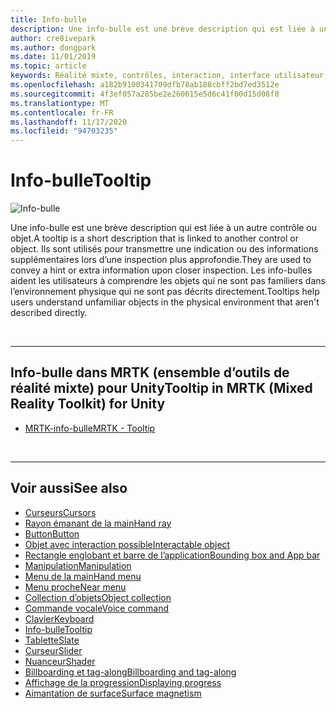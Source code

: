 ```yaml
---
title: Info-bulle
description: Une info-bulle est une brève description qui est liée à un autre contrôle ou objet.
author: cre8ivepark
ms.author: dongpark
ms.date: 11/01/2019
ms.topic: article
keywords: Réalité mixte, contrôles, interaction, interface utilisateur, expérience utilisateur, casque de réalité mixte, casque de réalité mixte, casque de réalité virtuelle, HoloLens, info-bulle, MRTK, boîte à outils de réalité mixte
ms.openlocfilehash: a182b9100341709dfb78ab188cbff2bd7ed3512e
ms.sourcegitcommit: 4f3ef057a285be2e260615e5d6c41f00d15d08f8
ms.translationtype: MT
ms.contentlocale: fr-FR
ms.lasthandoff: 11/17/2020
ms.locfileid: "94703235"
---
```

# <a name="tooltip"></a><span data-ttu-id="1e491-104">Info-bulle</span><span class="sxs-lookup"><span data-stu-id="1e491-104">Tooltip</span></span>

![Info-bulle](images/UX_Hero_Tooltip.jpg)

<span data-ttu-id="1e491-106">Une info-bulle est une brève description qui est liée à un autre contrôle ou objet.</span><span class="sxs-lookup"><span data-stu-id="1e491-106">A tooltip is a short description that is linked to another control or object.</span></span> <span data-ttu-id="1e491-107">Ils sont utilisés pour transmettre une indication ou des informations supplémentaires lors d’une inspection plus approfondie.</span><span class="sxs-lookup"><span data-stu-id="1e491-107">They are used to convey a hint or extra information upon closer inspection.</span></span> <span data-ttu-id="1e491-108">Les info-bulles aident les utilisateurs à comprendre les objets qui ne sont pas familiers dans l’environnement physique qui ne sont pas décrits directement.</span><span class="sxs-lookup"><span data-stu-id="1e491-108">Tooltips help users understand unfamiliar objects in the physical environment that aren't described directly.</span></span> 

<br>

---

## <a name="tooltip-in-mrtk-mixed-reality-toolkit-for-unity"></a><span data-ttu-id="1e491-109">Info-bulle dans MRTK (ensemble d’outils de réalité mixte) pour Unity</span><span class="sxs-lookup"><span data-stu-id="1e491-109">Tooltip in MRTK (Mixed Reality Toolkit) for Unity</span></span>

* [<span data-ttu-id="1e491-110">MRTK-info-bulle</span><span class="sxs-lookup"><span data-stu-id="1e491-110">MRTK - Tooltip</span></span>](https://microsoft.github.io/MixedRealityToolkit-Unity/Documentation/README_Tooltip.html)

<br>

---

## <a name="see-also"></a><span data-ttu-id="1e491-111">Voir aussi</span><span class="sxs-lookup"><span data-stu-id="1e491-111">See also</span></span>

* [<span data-ttu-id="1e491-112">Curseurs</span><span class="sxs-lookup"><span data-stu-id="1e491-112">Cursors</span></span>](cursors.md)
* [<span data-ttu-id="1e491-113">Rayon émanant de la main</span><span class="sxs-lookup"><span data-stu-id="1e491-113">Hand ray</span></span>](point-and-commit.md)
* [<span data-ttu-id="1e491-114">Button</span><span class="sxs-lookup"><span data-stu-id="1e491-114">Button</span></span>](button.md)
* [<span data-ttu-id="1e491-115">Objet avec interaction possible</span><span class="sxs-lookup"><span data-stu-id="1e491-115">Interactable object</span></span>](interactable-object.md)
* [<span data-ttu-id="1e491-116">Rectangle englobant et barre de l’application</span><span class="sxs-lookup"><span data-stu-id="1e491-116">Bounding box and App bar</span></span>](app-bar-and-bounding-box.md)
* [<span data-ttu-id="1e491-117">Manipulation</span><span class="sxs-lookup"><span data-stu-id="1e491-117">Manipulation</span></span>](direct-manipulation.md)
* [<span data-ttu-id="1e491-118">Menu de la main</span><span class="sxs-lookup"><span data-stu-id="1e491-118">Hand menu</span></span>](hand-menu.md)
* [<span data-ttu-id="1e491-119">Menu proche</span><span class="sxs-lookup"><span data-stu-id="1e491-119">Near menu</span></span>](near-menu.md)
* [<span data-ttu-id="1e491-120">Collection d’objets</span><span class="sxs-lookup"><span data-stu-id="1e491-120">Object collection</span></span>](object-collection.md)
* [<span data-ttu-id="1e491-121">Commande vocale</span><span class="sxs-lookup"><span data-stu-id="1e491-121">Voice command</span></span>](voice-input.md)
* [<span data-ttu-id="1e491-122">Clavier</span><span class="sxs-lookup"><span data-stu-id="1e491-122">Keyboard</span></span>](keyboard.md)
* [<span data-ttu-id="1e491-123">Info-bulle</span><span class="sxs-lookup"><span data-stu-id="1e491-123">Tooltip</span></span>](tooltip.md)
* [<span data-ttu-id="1e491-124">Tablette</span><span class="sxs-lookup"><span data-stu-id="1e491-124">Slate</span></span>](slate.md)
* [<span data-ttu-id="1e491-125">Curseur</span><span class="sxs-lookup"><span data-stu-id="1e491-125">Slider</span></span>](slider.md)
* [<span data-ttu-id="1e491-126">Nuanceur</span><span class="sxs-lookup"><span data-stu-id="1e491-126">Shader</span></span>](shader.md)
* [<span data-ttu-id="1e491-127">Billboarding et tag-along</span><span class="sxs-lookup"><span data-stu-id="1e491-127">Billboarding and tag-along</span></span>](billboarding-and-tag-along.md)
* [<span data-ttu-id="1e491-128">Affichage de la progression</span><span class="sxs-lookup"><span data-stu-id="1e491-128">Displaying progress</span></span>](progress.md)
* [<span data-ttu-id="1e491-129">Aimantation de surface</span><span class="sxs-lookup"><span data-stu-id="1e491-129">Surface magnetism</span></span>](surface-magnetism.md)
